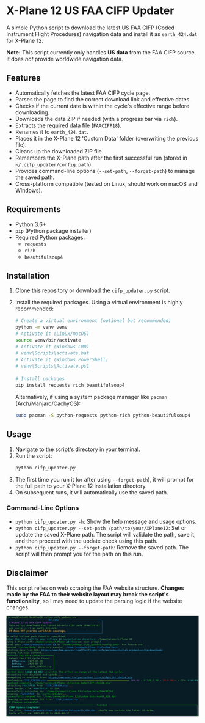 # X-Plane 12 US FAA CIFP Updater

A simple Python script to download the latest US FAA CIFP (Coded Instrument Flight Procedures) navigation data and install it as `earth_424.dat` for X-Plane 12.

**Note:** This script currently only handles **US data** from the FAA CIFP source. It does *not* provide worldwide navigation data.

## Features

*   Automatically fetches the latest FAA CIFP cycle page.
*   Parses the page to find the correct download link and effective dates.
*   Checks if the current date is within the cycle's effective range before downloading.
*   Downloads the data ZIP if needed (with a progress bar via `rich`).
*   Extracts the required data file (`FAACIFP18`).
*   Renames it to `earth_424.dat`.
*   Places it in the X-Plane 12 'Custom Data' folder (overwriting the previous file).
*   Cleans up the downloaded ZIP file.
*   Remembers the X-Plane path after the first successful run (stored in `~/.cifp_updater/config.path`).
*   Provides command-line options (`--set-path`, `--forget-path`) to manage the saved path.
*   Cross-platform compatible (tested on Linux, should work on macOS and Windows).

## Requirements

*   Python 3.6+
*   `pip` (Python package installer)
*   Required Python packages:
    *   `requests`
    *   `rich`
    *   `beautifulsoup4`

## Installation

1.  Clone this repository or download the `cifp_updater.py` script.
2.  Install the required packages. Using a virtual environment is highly recommended:

    ```bash
    # Create a virtual environment (optional but recommended)
    python -m venv venv
    # Activate it (Linux/macOS)
    source venv/bin/activate
    # Activate it (Windows CMD)
    # venv\Scripts\activate.bat
    # Activate it (Windows PowerShell)
    # venv\Scripts\Activate.ps1

    # Install packages
    pip install requests rich beautifulsoup4
    ```
    Alternatively, if using a system package manager like `pacman` (Arch/Manjaro/CachyOS):
    ```bash
    sudo pacman -S python-requests python-rich python-beautifulsoup4
    ```

## Usage

1.  Navigate to the script's directory in your terminal.
2.  Run the script:
    ```bash
    python cifp_updater.py
    ```
3.  The first time you run it (or after using `--forget-path`), it will prompt for the full path to your X-Plane 12 installation directory.
4.  On subsequent runs, it will automatically use the saved path.

### Command-Line Options

*   `python cifp_updater.py -h`: Show the help message and usage options.
*   `python cifp_updater.py --set-path /path/to/your/XPlane12`: Set or update the saved X-Plane path. The script will validate the path, save it, and then proceed with the update check using this path.
*   `python cifp_updater.py --forget-path`: Remove the saved path. The script will then prompt you for the path on this run.

## Disclaimer

This script relies on web scraping the FAA website structure. **Changes made by the FAA to their website layout may break the script's functionality**, so I may need to update the parsing logic if the website changes.

![CIFP Updater Example Output](https://github.com/TripleJumpStudios/CIFP-Updater/blob/3fd072f934307e955c4625f07f7268e001457717/CIFP_Updater.png)
